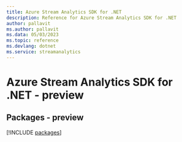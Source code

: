 ```yaml
---
title: Azure Stream Analytics SDK for .NET
description: Reference for Azure Stream Analytics SDK for .NET
author: pallavit
ms.author: pallavit
ms.data: 05/03/2023
ms.topic: reference
ms.devlang: dotnet
ms.service: streamanalytics
---
```

# Azure Stream Analytics SDK for .NET - preview
## Packages - preview
[!INCLUDE [packages](stream-analytics-index.md)]